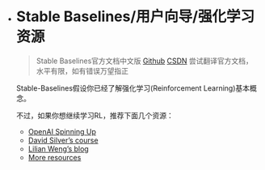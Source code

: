 - # Stable Baselines/用户向导/强化学习资源

  > Stable Baselines官方文档中文版 [Github](https://github.com/DBWangML/stable-baselines-zh) [CSDN](https://blog.csdn.net/The_Time_Runner/article/details/97392656)
  > 尝试翻译官方文档，水平有限，如有错误万望指正

  Stable-Baselines假设你已经了解强化学习(Reinforcement Learning)基本概念。

  不过，如果你想继续学习RL，推荐下面几个资源：

  - [OpenAI Spinning Up](https://spinningup.openai.com/en/latest/)   
  - [David Silver’s course](http://www0.cs.ucl.ac.uk/staff/d.silver/web/Teaching.html)   
  - [Lilian Weng’s blog](https://lilianweng.github.io/lil-log/2018/04/08/policy-gradient-algorithms.html)   
  - [More resources](https://github.com/dennybritz/reinforcement-learning)   
